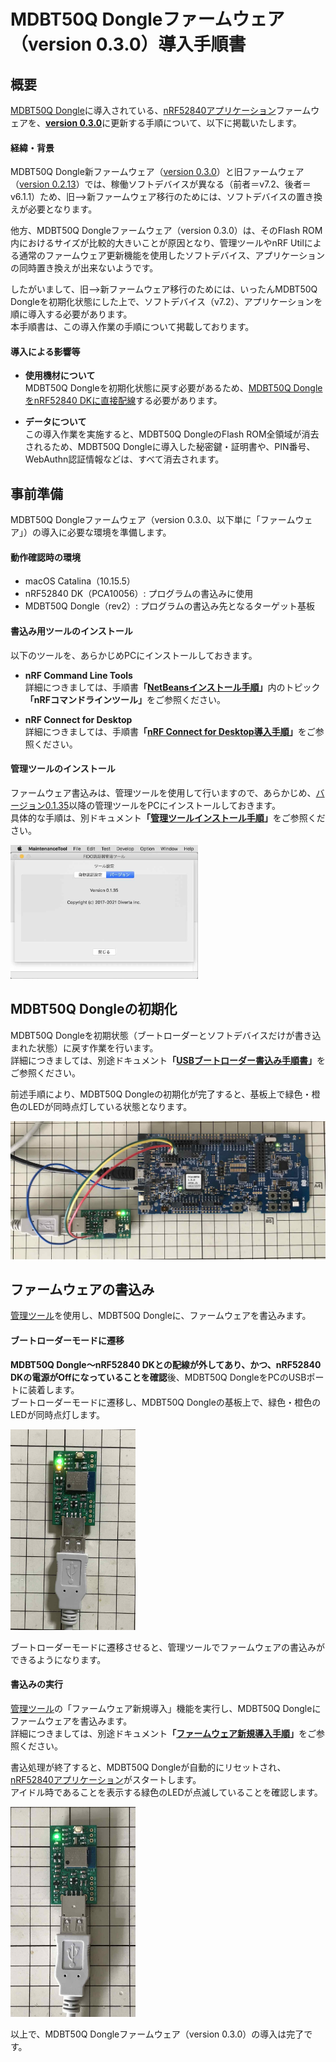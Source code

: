 # MDBT50Q Dongleファームウェア（version 0.3.0）導入手順書

## 概要

[MDBT50Q Dongle](../../../FIDO2Device/MDBT50Q_Dongle/README.md)に導入されている、[nRF52840アプリケーション](../../../nRF52840_app/firmwares/secure_device_app)ファームウェアを、<b>[version 0.3.0](https://github.com/diverta/onecard-fido/blob/doc-20210203/nRF52840_app/firmwares/secure_device_app)</b>に更新する手順について、以下に掲載いたします。

#### 経緯・背景

MDBT50Q Dongle新ファームウェア（[version 0.3.0](https://github.com/diverta/onecard-fido/blob/doc-20210203/nRF52840_app/firmwares/secure_device_app)）と旧ファームウェア（[version 0.2.13](https://github.com/diverta/onecard-fido/tree/doc-20210107/nRF5_SDK_v15.3.0/firmwares)）では、稼働ソフトデバイスが異なる（前者＝v7.2、後者＝v6.1.1）ため、旧-->新ファームウェア移行のためには、ソフトデバイスの置き換えが必要となります。

他方、MDBT50Q Dongleファームウェア（version 0.3.0）は、そのFlash ROM内におけるサイズが比較的大きいことが原因となり、管理ツールやnRF Utilによる通常のファームウェア更新機能を使用したソフトデバイス、アプリケーションの同時置き換えが出来ないようです。

したがいまして、旧-->新ファームウェア移行のためには、いったんMDBT50Q Dongleを初期化状態にした上で、ソフトデバイス（v7.2）、アプリケーションを順に導入する必要があります。<br>
本手順書は、この導入作業の手順について掲載しております。

#### 導入による影響等

- <b>使用機材について</b><br>
MDBT50Q Dongleを初期化状態に戻す必要があるため、[MDBT50Q DongleをnRF52840 DKに直接配線](../../../nRF52840_app/firmwares/secure_bootloader/WRITESBL.md)する必要があります。

- <b>データについて</b><br>
この導入作業を実施すると、MDBT50Q DongleのFlash ROM全領域が消去されるため、MDBT50Q Dongleに導入した秘密鍵・証明書や、PIN番号、WebAuthn認証情報などは、すべて消去されます。

## 事前準備

MDBT50Q Dongleファームウェア（version 0.3.0、以下単に「ファームウェア」）の導入に必要な環境を準備します。

#### 動作確認時の環境

- macOS Catalina（10.15.5）
- nRF52840 DK（PCA10056）: プログラムの書込みに使用
- MDBT50Q Dongle（rev2）: プログラムの書込み先となるターゲット基板

#### 書込み用ツールのインストール

以下のツールを、あらかじめPCにインストールしておきます。

- <b>nRF Command Line Tools</b><br>
詳細につきましては、手順書<b>「[NetBeansインストール手順](../../../nRF52840_app/NETBEANSINST.md)」</b>内のトピック<b>「nRFコマンドラインツール」</b>をご参照ください。

- <b>nRF Connect for Desktop</b><br>
詳細につきましては、手順書<b>「[nRF Connect for Desktop導入手順](../../../nRF52840_app/NRFCONNECTINST.md)」</b>をご参照ください。

#### 管理ツールのインストール

ファームウェア書込みは、管理ツールを使用して行いますので、あらかじめ、[バージョン0.1.35](https://github.com/diverta/onecard-fido/blob/doc-20210203/MaintenanceTool/macOSApp/MaintenanceTool.pkg)以降の管理ツールをPCにインストールしておきます。<br>
具体的な手順は、別ドキュメント<b>「[管理ツールインストール手順](../../../MaintenanceTool/macOSApp/INSTALLPRG.md)」</b>をご参照ください。

<img src="assets06/0001.jpg" width="300">


## MDBT50Q Dongleの初期化

MDBT50Q Dongleを初期状態（ブートローダーとソフトデバイスだけが書き込まれた状態）に戻す作業を行います。<br>
詳細につきましては、別途ドキュメント<b>「[USBブートローダー書込み手順書](../../../nRF52840_app/firmwares/secure_bootloader/WRITESBL.md)」</b>をご参照ください。

前述手順により、MDBT50Q Dongleの初期化が完了すると、基板上で緑色・橙色のLEDが同時点灯している状態となります。

<img src="../assets03/0012.jpg" width="540">


## ファームウェアの書込み

[管理ツール](../../../MaintenanceTool)を使用し、MDBT50Q Dongleに、ファームウェアを書込みます。

#### ブートローダーモードに遷移

<b>MDBT50Q Dongle〜nRF52840 DKとの配線が外してあり、かつ、nRF52840 DKの電源がOffになっていることを確認</b>後、MDBT50Q DongleをPCのUSBポートに装着します。<br>
ブートローダーモードに遷移し、MDBT50Q Dongleの基板上で、緑色・橙色のLEDが同時点灯します。

<img src="../../../nRF52840_app/firmwares/sample_blehrs/assets02/0002.jpg" width="200">

ブートローダーモードに遷移させると、管理ツールでファームウェアの書込みができるようになります。

#### 書込みの実行

[管理ツール](../../../MaintenanceTool)の「ファームウェア新規導入」機能を実行し、MDBT50Q Dongleにファームウェアを書込みます。<br>
詳細につきましては、別途ドキュメント<b>「[ファームウェア新規導入手順](../../../MaintenanceTool/macOSApp/INSTALLFIRMWARE.md)」</b>をご参照ください。

書込処理が終了すると、MDBT50Q Dongleが自動的にリセットされ、[nRF52840アプリケーション](../../../nRF52840_app/firmwares/secure_device_app)がスタートします。<br>
アイドル時であることを表示する緑色のLEDが点滅していることを確認します。

<img src="../../../nRF52840_app/firmwares/secure_device_app/assets01/0010.jpg" width="200">

以上で、MDBT50Q Dongleファームウェア（version 0.3.0）の導入は完了です。
